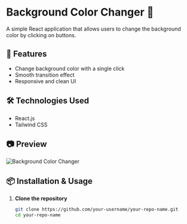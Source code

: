 # Background Color Changer 🎨  

A simple React application that allows users to change the background color by clicking on buttons.  

## 🚀 Features  
- Change background color with a single click  
- Smooth transition effect  
- Responsive and clean UI  

## 🛠 Technologies Used  
- React.js  
- Tailwind CSS  

## 📷 Preview  
![Background Color Changer](https://via.placeholder.com/800x400?text=Project+Preview)  

## 📦 Installation & Usage  

1. **Clone the repository**  
   ```sh
   git clone https://github.com/your-username/your-repo-name.git
   cd your-repo-name
